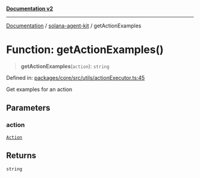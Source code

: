 [**Documentation v2**](../../README.md)

***

[Documentation](../../README.md) / [solana-agent-kit](../README.md) / getActionExamples

# Function: getActionExamples()

> **getActionExamples**(`action`): `string`

Defined in: [packages/core/src/utils/actionExecutor.ts:45](https://github.com/scriptscrypt/solana-agent-kit/blob/8d48a57968ef71c6851a44a8efa685e80e815610/packages/core/src/utils/actionExecutor.ts#L45)

Get examples for an action

## Parameters

### action

[`Action`](../interfaces/Action.md)

## Returns

`string`
